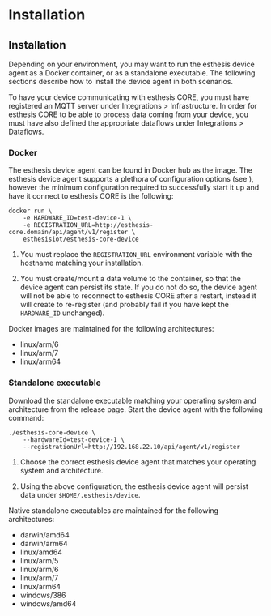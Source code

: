 # Installation

## Installation

Depending on your environment, you may want to run the esthesis device agent as a Docker container,
or as a standalone executable. The following sections describe how to install the device agent in
both scenarios.

<tip>
To have your device communicating with esthesis CORE, you must have registered an MQTT server
under Integrations > Infrastructure. In order for esthesis CORE to be able to process data coming
from your device, you must have also defined the appropriate dataflows under Integrations > Dataflows.
</tip>

### Docker

The esthesis device agent can be found in Docker hub as the
[](https://hub.docker.com/repository/docker/esthesisiot/esthesis-core-device/general)
image. The esthesis device agent supports a plethora of configuration options (see
[](configuration-parameters.md)), however the minimum configuration
required to successfully start it up and have it connect to esthesis CORE is the following:

```shell
docker run \
	-e HARDWARE_ID=test-device-1 \
	-e REGISTRATION_URL=http://esthesis-core.domain/api/agent/v1/register \
	esthesisiot/esthesis-core-device
```

<note>

1. You must replace the `REGISTRATION_URL` environment variable with the hostname matching your installation.

2. You must create/mount a data volume to the container, so that the device agent can persist
its state. If you do not do so, the device agent will not be able to reconnect to esthesis CORE
after a restart, instead it will create to re-register (and probably fail if you have kept the
`HARDWARE_ID` unchanged).
</note>

Docker images are maintained for the following architectures:
- linux/arm/6
- linux/arm/7
- linux/arm64

### Standalone executable
Download the standalone executable matching your operating system and architecture from the release
page. Start the device agent with the following command:

```shell
./esthesis-core-device \
	--hardwareId=test-device-1 \
	--registrationUrl=http://192.168.22.10/api/agent/v1/register
```

<note>

1. Choose the correct esthesis device agent that matches your operating system and architecture.

2. Using the above configuration, the esthesis device agent will persist data under
`$HOME/.esthesis/device`.
</note>

Native standalone executables are maintained for the following architectures:
- darwin/amd64
- darwin/arm64
- linux/amd64
- linux/arm/5
- linux/arm/6
- linux/arm/7
- linux/arm64
- windows/386
- windows/amd64
